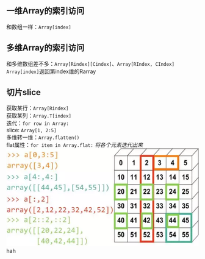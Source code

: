 ## 一维Array的索引访问
和数组一样：`Array[index]`
## 多维Array的索引访问
和多维数组差不多：`Array[Rindex][Cindex]`、`Array[RIndex, CIndex]`  
`Array[index]`返回第index维的Rarray  
## 切片slice
获取某行：`Array[Rindex]`  
获取某列：`Array.T[index]`  
迭代：`for row in Array: `  
slice: `Array[1, 2:5]`  
多维转一维：`Array.flatten()`  
flat属性：`for item in Array.flat:` *将各个元素迭代出来*  
![image](./images/1.png)  
hah 
